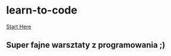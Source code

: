 # learn-to-code
[Start Here](https://github.com/maciejjankowski/learn-to-code/wiki)


## Super fajne warsztaty z programowania ;)